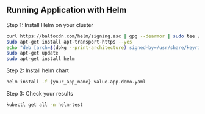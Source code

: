 ## Running Application with Helm

Step 1: Install Helm on your cluster

```bash
curl https://baltocdn.com/helm/signing.asc | gpg --dearmor | sudo tee /usr/share/keyrings/helm.gpg > /dev/null
sudo apt-get install apt-transport-https --yes
echo "deb [arch=$(dpkg --print-architecture) signed-by=/usr/share/keyrings/helm.gpg] https://baltocdn.com/helm/stable/debian/ all main" | sudo tee /etc/apt/sources.list.d/helm-stable-debian.list
sudo apt-get update
sudo apt-get install helm
```

Step 2: Install helm chart

```bash
helm install -f {your_app_name} value-app-demo.yaml

```

Step 3: Check your results

```bash
kubectl get all -n helm-test
```
